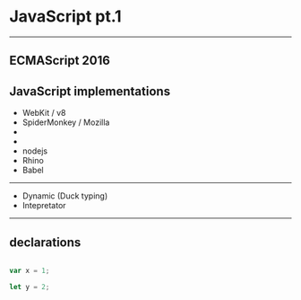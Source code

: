 # JavaScript pt.1
-------------------

ECMAScript 2016 
------------------

## JavaScript implementations

- WebKit / v8 
- SpiderMonkey / Mozilla 
- 
- 
- nodejs
- Rhino
- Babel
-----------------------
- Dynamic (Duck typing)
- Intepretator
-----------------------

## declarations 

```js

var x = 1; 

let y = 2;

```

